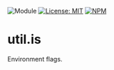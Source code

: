 ![Module](https://img.shields.io/badge/%40platform-util.is-%23EA4E7E.svg)
[![License: MIT](https://img.shields.io/badge/license-MIT-blue.svg)](https://opensource.org/licenses/MIT)
[![NPM](https://img.shields.io/npm/v/@platform/util.is.svg?colorB=blue&style=flat)](https://www.npmjs.com/package/@platform/util.is)
# util.is
Environment flags.
